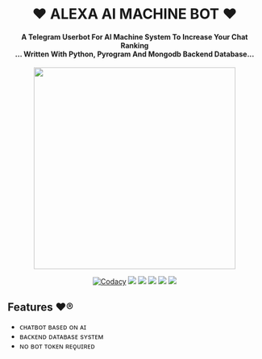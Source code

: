 <h1 align="center"><b>❤️ ALEXA AI MACHINE BOT ❤️</b></h1>

<h4 align="center">A Telegram Userbot For AI Machine System To Increase Your Chat Ranking <br> ... Written With Python, Pyrogram And Mongodb Backend Database...</h4>

<p align="center"><a href="https://t.me/sarveshmodz01"><img src="https://telegra.ph/file/ba70f8a7e6906b3bda142.jpg" width="400"></a></p>

<p align="center">
    <a href="https://app.codacy.com/manual/TheTeamAlexa/AlexaAiMachineBot/dashboard"> <img src="https://img.shields.io/codacy/grade/4d58f2a402b54aed8a7d95f7add45a81?color=brightgreen&logo=codacy&logoColor=green&style=for-the-badge" alt="Codacy" /></a>
    <a href="https://github.com/TheTeamAlexa/AlexaAiMachineBot"> <img src="https://img.shields.io/github/repo-size/TheTeamAlexa/AlexaAiMachineBotBot?color=orange&logo=github&logoColor=green&style=for-the-badge" /></a>
    <a href="https://github.com/TheTeamAlexa/AlexaAiMachineBot/commits/prince"> <img src="https://img.shields.io/github/last-commit/TheTeamAlexa/AlexaAiMachineBot?color=brown&logo=github&logoColor=green&style=for-the-badge" /></a>
    <a href="https://github.com/TheTeamAlexa/AlexaAiMachineBot/issues"> <img src="https://img.shields.io/github/issues/TheTeamAlexa/AlexaAiMachineBot?color=blueviolet&logo=github&logoColor=green&style=for-the-badge" /></a>
    <a href="https://github.com/TheTeamAlexa/AlexaAiMachineBot/network/members"> <img src="https://img.shields.io/github/forks/TheTeamAlexa/AlexaAiMachineBot?color=red&logo=github&logoColor=green&style=for-the-badge" /></a>  
    <a href="https://pypi.org/project/Telethon/"> <img src="https://img.shields.io/pypi/v/telethon?color=yellow&label=telethon&logo=python&logoColor=green&style=for-the-badge" /></a>
</p>



## Features ❤️®
- ᴄʜᴀᴛʙᴏᴛ ʙᴀsᴇᴅ ᴏɴ ᴀɪ 
- ʙᴀᴄᴋᴇɴᴅ ᴅᴀᴛᴀʙᴀsᴇ sʏsᴛᴇᴍ
- ɴᴏ ʙᴏᴛ ᴛᴏᴋᴇɴ ʀᴇǫᴜɪʀᴇᴅ

